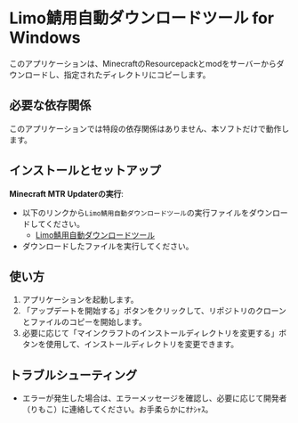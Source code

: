 # Limo鯖用自動ダウンロードツール for Windows

このアプリケーションは、MinecraftのResourcepackとmodをサーバーからダウンロードし、指定されたディレクトリにコピーします。

## 必要な依存関係

このアプリケーションでは特段の依存関係はありません、本ソフトだけで動作します。  

## インストールとセットアップ
**Minecraft MTR Updaterの実行**:
   - 以下のリンクから`Limo鯖用自動ダウンロードツール`の実行ファイルをダウンロードしてください。
     - [Limo鯖用自動ダウンロードツール](https://github.com/limonene213u/minecraft-mtr/raw/refs/heads/main/tools/Windows/Limo%E9%AF%96%E7%94%A8%E8%87%AA%E5%8B%95%E3%83%80%E3%82%A6%E3%83%B3%E3%83%AD%E3%83%BC%E3%83%89%E3%83%84%E3%83%BC%E3%83%AB.exe)
   - ダウンロードしたファイルを実行してください。

## 使い方

1. アプリケーションを起動します。
2. 「アップデートを開始する」ボタンをクリックして、リポジトリのクローンとファイルのコピーを開始します。
3. 必要に応じて「マインクラフトのインストールディレクトリを変更する」ボタンを使用して、インストールディレクトリを変更できます。

## トラブルシューティング

- エラーが発生した場合は、エラーメッセージを確認し、必要に応じて開発者（りもこ）に連絡してください。お手柔らかにｵﾅｼｬｽ。
